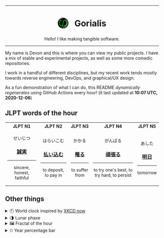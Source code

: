 ***

<h1 align="center">
<sub>
    <img src="readme/resources/avatar.png" height="36">
</sub>
&nbsp;
Gorialis
</h1>
<p align="center">
Hello! I like making tangible software.
</p>

***

My name is Devon and this is where you can view my public projects. I have a mix of stable and experimental projects, as well as some more comedic repositories.

I work in a handful of different disciplines, but my recent work tends mostly towards reverse engineering, DevOps, and graphical/UX design.

As a fun demonstration of what I can do, this README *dynamically regenerates* using GitHub Actions every hour! (it last updated at **10:07 UTC, 2020-12-06**)

<h2>JLPT words of the hour</h2>
<table>
    <tr>
        <th>JLPT N1</th>
        <th>JLPT N2</th>
        <th>JLPT N3</th>
        <th>JLPT N4</th>
        <th>JLPT N5</th>
    </tr>
    <tr>
        <td>
            <p align="center">せいじつ</p>
            <h3 align="center"><b><a href="https://jisho.org/search/%E8%AA%A0%E5%AE%9F">誠実</a></b></h3>
            <hr>
            <p align="center">sincere,<wbr> honest,<wbr> faithful</p>
        </td>
        <td>
            <p align="center">はらいこむ</p>
            <h3 align="center"><b><a href="https://jisho.org/search/%E6%89%95%E3%81%84%E8%BE%BC%E3%82%80">払い込む</a></b></h3>
            <hr>
            <p align="center">to deposit,<wbr> to pay in</p>
        </td>
        <td>
            <p align="center">かかる</p>
            <h3 align="center"><b><a href="https://jisho.org/search/%E7%BD%B9%E3%82%8B">罹る</a></b></h3>
            <hr>
            <p align="center">to suffer from</p>
        </td>
        <td>
            <p align="center">がんばる</p>
            <h3 align="center"><b><a href="https://jisho.org/search/%E9%A0%91%E5%BC%B5%E3%82%8B">頑張る</a></b></h3>
            <hr>
            <p align="center">to try one's best,<wbr> to try hard,<wbr> to persist</p>
        </td>
        <td>
            <p align="center">あした</p>
            <h3 align="center"><b><a href="https://jisho.org/search/%E6%98%8E%E6%97%A5">明日</a></b></h3>
            <hr>
            <p align="center">tomorrow</p>
        </td>
    </tr>
</table>

<h2>Other things</h2>
<details>
<summary>🕙  World clock inspired by <a href="https://xkcd.com/now">XKCD now</a></summary>

> <img src="generated/now.png" width="512">

</details>
<details>
<summary>🌗 Lunar phase</summary>

The moon is approximately 74.08% through its phase (Last Quarter).

</details>
<details>
<summary>&#x1f5bc; Fractal of the hour</summary>

> <img src="generated/fractal.png" width="512">

</details>
<details>
<summary>&#x23f2; Year percentage bar</summary>
<pre><code>2020 [██████████████████▁▁] 93.01%</code></pre>
</details>
